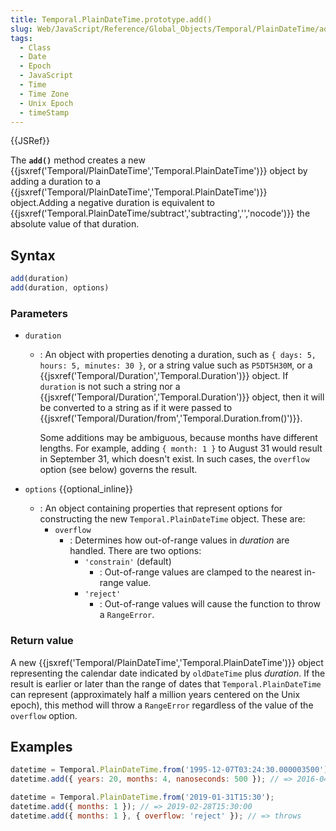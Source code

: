 ```yaml
---
title: Temporal.PlainDateTime.prototype.add()
slug: Web/JavaScript/Reference/Global_Objects/Temporal/PlainDateTime/add
tags:
  - Class
  - Date
  - Epoch
  - JavaScript
  - Time
  - Time Zone
  - Unix Epoch
  - timeStamp
---
```

{{JSRef}}

The **`add()`** method creates a new
{{jsxref('Temporal/PlainDateTime','Temporal.PlainDateTime')}}
object by adding a duration to a
{{jsxref('Temporal/PlainDateTime','Temporal.PlainDateTime')}}
object.Adding a negative duration is equivalent to
{{jsxref('Temporal.PlainDateTime/subtract','subtracting','','nocode')}}
the absolute value of that duration.

## Syntax

```js
add(duration)
add(duration, options)
```

### Parameters

- `duration`

  - : An object with properties denoting a duration, such as
    `{ days: 5, hours: 5, minutes: 30 }`, or a string value such as `P5DT5H30M`,
    or a {{jsxref('Temporal/Duration','Temporal.Duration')}}
    object. If `duration` is not such a string nor a
    {{jsxref('Temporal/Duration','Temporal.Duration')}} object,
    then it will be converted to a string as if it were passed to
    {{jsxref('Temporal/Duration/from','Temporal.Duration.from()')}}.

    Some additions may be ambiguous, because months have different lengths. For
    example, adding `{ month: 1 }` to August 31 would result in September 31,
    which doesn't exist. In such cases, the `overflow` option (see below)
    governs the result.

- `options` {{optional_inline}}
  - : An object containing properties that represent options for constructing
    the new `Temporal.PlainDateTime` object. These are:
    - `overflow`
      - : Determines how out-of-range values in _duration_ are handled. There
        are two options:
        - `'constrain'` (default)
          - : Out-of-range values are clamped to the nearest in-range value.
        - `'reject'`
          - : Out-of-range values will cause the function to throw a
            `RangeError`.

### Return value

A new
{{jsxref('Temporal/PlainDateTime','Temporal.PlainDateTime')}}
object representing the calendar date indicated by `oldDateTime` plus
_duration_. If the result is earlier or later than the range of dates that
`Temporal.PlainDateTime` can represent (approximately half a million years
centered on the Unix epoch), this method will throw a `RangeError` regardless of
the value of the `overflow` option.

## Examples

```js
datetime = Temporal.PlainDateTime.from('1995-12-07T03:24:30.000003500');
datetime.add({ years: 20, months: 4, nanoseconds: 500 }); // => 2016-04-07T03:24:30.000004

datetime = Temporal.PlainDateTime.from('2019-01-31T15:30');
datetime.add({ months: 1 }); // => 2019-02-28T15:30:00
datetime.add({ months: 1 }, { overflow: 'reject' }); // => throws
```
